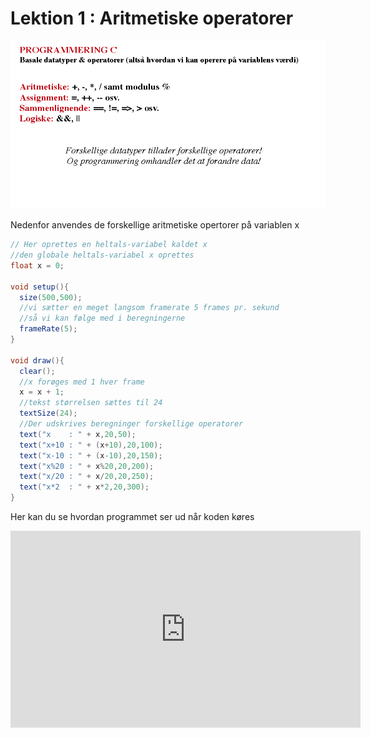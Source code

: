# Lektion 1 : Aritmetiske operatorer


![opertorer](operatorer.png)

Nedenfor anvendes de forskellige aritmetiske opertorer på variablen x

```java
// Her oprettes en heltals-variabel kaldet x
//den globale heltals-variabel x oprettes
float x = 0;

void setup(){
  size(500,500);
  //vi sætter en meget langsom framerate 5 frames pr. sekund
  //så vi kan følge med i beregningerne
  frameRate(5);
}

void draw(){
  clear();
  //x forøges med 1 hver frame
  x = x + 1;
  //tekst størrelsen sættes til 24
  textSize(24);
  //Der udskrives beregninger forskellige operatorer
  text("x    : " + x,20,50);
  text("x+10 : " + (x+10),20,100);
  text("x-10 : " + (x-10),20,150);
  text("x%20 : " + x%20,20,200);
  text("x/20 : " + x/20,20,250);
  text("x*2  : " + x*2,20,300);  
}

```

Her kan du se hvordan programmet ser ud når koden køres

<iframe width="560" height="315" src="https://www.youtube.com/embed/VwrCbH5OnyY" title="YouTube video player" frameborder="0" allow="accelerometer; autoplay; clipboard-write; encrypted-media; gyroscope; picture-in-picture" allowfullscreen></iframe>
